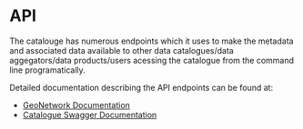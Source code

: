 # API

The catalouge has numerous endpoints which it uses to make the metadata and associated data available to other data catalogues/data aggegators/data products/users acessing the catalogue from the command line programatically.

Detailed documentation describing the API endpoints can be found at:
- [GeoNetwork Documentation](https://docs.geonetwork-opensource.org/4.4/api/the-geonetwork-api/)  
- [Catalogue Swagger Documentation](https://antcat.antarcticanz.govt.nz/geonetwork/doc/api/index.html)

